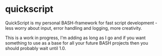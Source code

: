 quickscript
===========

QuickScript is my personal BASH-framework for fast script development - less worry about input, error handling and logging, more creativity.

This is a work in progress, I'm adding as long as I go and if you want something to use as a base for all your future BASH projects then you should probably wait until 1.0.
